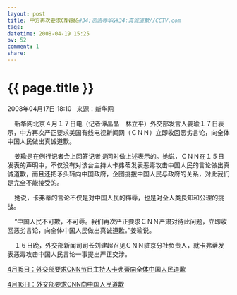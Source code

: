 ```yaml
---
layout: post
title: 中方再次要求CNN就&#34;恶语辱华&#34;真诚道歉//CCTV.com
tags: 
datetime: 2008-04-19 15:25
pv: 52
comment: 1
share: 
---
```


{{ page.title }}
================

 2008年04月17日 18:10&#160;&#160; 来源：新华网&#160;&#160;<p>&#160;&#160;&#160;  新华网北京４月１７日电（记者谭晶晶　林立平）外交部发言人姜瑜１７日表示，中方再次严正要求美国有线电视新闻网（ＣＮＮ）立即收回恶劣言论，向全体中国人民做出真诚道歉。</p><p>&#160;&#160;&#160;  姜瑜是在例行记者会上回答记者提问时做上述表示的。她说，ＣＮＮ在１５日发表的声明中，不仅没有对该台主持人卡弗蒂发表恶毒攻击中国人民的言论做出真诚道歉，而且还把矛头转向中国政府，企图挑拨中国人民与政府的关系，对此我们是完全不能接受的。</p><p>&#160;&#160;&#160;  她说，卡弗蒂的言论不仅是对中国人民的侮辱，也是对全人类良知和公理的挑战。</p><p>&#160;&#160;&#160;  “中国人民不可欺，不可辱。我们再次严正要求ＣＮＮ严肃对待此问题，立即收回恶劣言论，向全体中国人民做出真诚道歉。”姜瑜说。</p><p>&#160;&#160;&#160;  １６日晚，外交部新闻司司长刘建超召见ＣＮＮ驻京分社负责人，就卡弗蒂发表恶毒攻击中国人民言论一事提出严正交涉。</p><p><a target="_blank" href="http://news.cctv.com/china/20080415/102130.shtml">4月15日：外交部要求CNN节目主持人卡弗蒂向全体中国人民道歉</a></p><p><a target="_blank" href="http://news.cctv.com/china/20080416/107209.shtml">4月16日：外交部要求CNN向中国人民道歉</a></p> 

